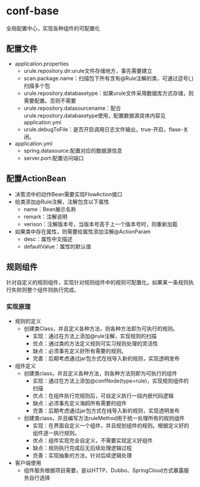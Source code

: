 # conf-base
全局配置中心，实现各种组件的可配置化
## 配置文件
*	application.properties
	*	urule.repository.dir:urule文件存储地方，事先需要建立
	*	scan.package.name：扫描包下所有含有@Rule注解的类，可通过逗号(,)扫描多个包
	*	urule.repository.databasetype：如果urule文件采用数据库方式存储，则需要配置。否则不需要
	*	urule.repository.datasourcename：配合 urule.repository.databasetype使用，配置数据源具体内容见application.yml
	*	urule.debugToFile：是否开启调用日志文件输出，true-开启，flase-关闭。
*	application.yml
	*	spring.datasource:配置对应的数据源信息
	*	server.port:配置访问端口
## 配置ActionBean
*	决策流中的动作Bean需要实现FlowAction接口
*	给类添加@Rule注解，注解包含以下属性
	*	name：Bean展示名称
	*	remark：注解说明
	*	verison：注解版本号，当版本号高于上一个版本号时，则重新加载
*	如果类中存在属性，则需要给属性添加注解@ActionParam
	*	desc：属性中文描述
	*	defaultValue：属性的默认值

## 规则组件
针对自定义的规则组件，实现针对规则组件中的规则可配置化。如果某一条规则执行失败则整个组件则执行完成。
### 实现原理
*   规则的定义
    *   创建类Class，并且定义各种方法，则各种方法即为可执行的规则。
        *   实现：通过在方法上添加@rule注解，实现规则的扫描
        *   优点：通过类的方法定义规则可实习规则处理的灵活性 
        *   缺点：必须事先定义好所有需要的规则。
        *   完善：后期考虑通过jar包方式在线导入新的规则，实现透明发布
*   组件定义
    *   创建类class，并且定义各种方法，则各种方法则即为可执行的组件
        *   实现：通过在方法上添加@confNode(type=rule)，实现规则组件的扫描
        *   优点：在组件执行完规则后，可自定义执行一段内嵌代码逻辑
        *   缺点：必须事先定义海鸥所有需要的组件
        *   完善：后期考虑通过jar包方式在线导入新的规则，实现透明发布
    *   创建类class，并且编写方法ruleMethod用于统一处理所有的规则组件
        *   实现：在界面自定义一个组件，并且规划组件的规则。根据定义好的组件逐一执行规则。
        *   优点：组件实现完全自定义，不需要实现定义好组件
        *   缺点：规则执行完成后无后续处理逻辑过程
        *   完善：实现抽象的方法，针对后续逻辑处理
*   客户端使用
    *   组件服务根据项目需要，是以HTTP、Dubbo、SpringCloud方式暴露服务自行选择